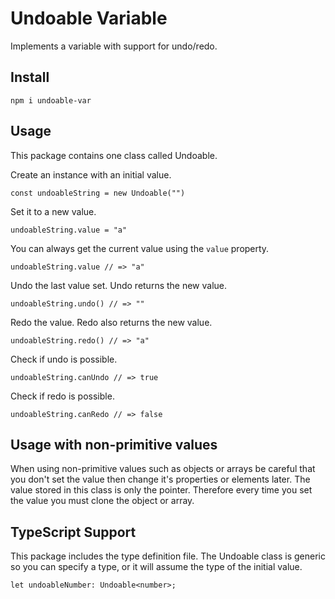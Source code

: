 # Undoable Variable

Implements a variable with support for undo/redo.

## Install

`npm i undoable-var`

## Usage

This package contains one class called Undoable.

Create an instance with an initial value.

`const undoableString = new Undoable("")`

Set it to a new value.

`undoableString.value = "a"`

You can always get the current value using the `value` property.

`undoableString.value // => "a"`

Undo the last value set. Undo returns the new value.

`undoableString.undo() // => ""`

Redo the value. Redo also returns the new value.

`undoableString.redo() // => "a"`

Check if undo is possible.

`undoableString.canUndo // => true`

Check if redo is possible.

`undoableString.canRedo // => false`

## Usage with non-primitive values

When using non-primitive values such as objects or arrays be careful that you don't set the value then change it's properties or elements later. The value stored in this class is only the pointer. Therefore every time you set the value you must clone the object or array.

## TypeScript Support

This package includes the type definition file.
The Undoable class is generic so you can specify a type, or it will assume the type of the initial value.

`let undoableNumber: Undoable<number>;`
